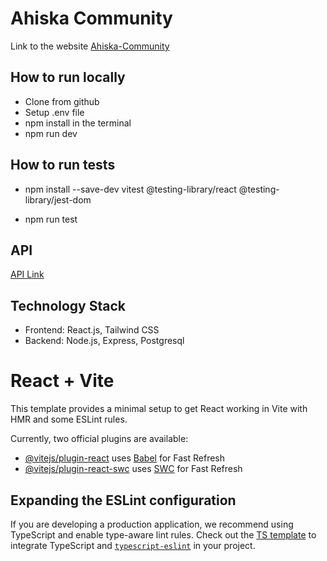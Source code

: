 # Ahiska Community

Link to the website [Ahiska-Community](https://ahiska-community-d0a5.onrender.com)

## How to run locally

- Clone from github
- Setup .env file
- npm install in the terminal
- npm run dev

## How to run tests

- npm install --save-dev vitest @testing-library/react @testing-library/jest-dom

- npm run test

## API

[API Link](https://github.com/KyamranR/ahiska-backend)

## Technology Stack

- Frontend: React.js, Tailwind CSS
- Backend: Node.js, Express, Postgresql

# React + Vite

This template provides a minimal setup to get React working in Vite with HMR and some ESLint rules.

Currently, two official plugins are available:

- [@vitejs/plugin-react](https://github.com/vitejs/vite-plugin-react/blob/main/packages/plugin-react/README.md) uses [Babel](https://babeljs.io/) for Fast Refresh
- [@vitejs/plugin-react-swc](https://github.com/vitejs/vite-plugin-react-swc) uses [SWC](https://swc.rs/) for Fast Refresh

## Expanding the ESLint configuration

If you are developing a production application, we recommend using TypeScript and enable type-aware lint rules. Check out the [TS template](https://github.com/vitejs/vite/tree/main/packages/create-vite/template-react-ts) to integrate TypeScript and [`typescript-eslint`](https://typescript-eslint.io) in your project.
